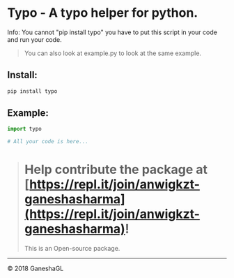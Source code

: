 # Typo - A typo helper for python.

Info:
You cannot "pip install typo" you have to put this script in your code and run your code.

> You can also look at example.py to look at  the same example.

## Install:
~~~bash
pip install typo
~~~

## Example:
~~~python
import typo

# All your code is here...
~~~

> # Help contribute the package at [https://repl.it/join/anwigkzt-ganeshasharma](https://repl.it/join/anwigkzt-ganeshasharma)!
> This is an Open-source package.

--------
© 2018 GaneshaGL
